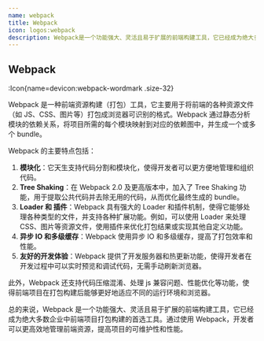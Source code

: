 ```yaml
---
name: webpack
title: Webpack
icon: logos:webpack
description: Webpack是一个功能强大、灵活且易于扩展的前端构建工具，它已经成为绝大多数企业中前端项目打包构建的首选工具。通过使用Webpack，开发者可以更高效地管理前端资源，提高项目的可维护性和性能。
---
```


## Webpack

:Icon{name=devicon:webpack-wordmark .size-32}

Webpack 是一种前端资源构建（打包）工具，它主要用于将前端的各种资源文件（如 JS、CSS、图片等）打包成浏览器可识别的格式。Webpack 通过静态分析模块的依赖关系，将项目所需的每个模块映射到对应的依赖图中，并生成一个或多个 bundle。

Webpack 的主要特点包括：

1. **模块化**：它天生支持代码分割和模块化，使得开发者可以更方便地管理和组织代码。
2. **Tree Shaking**：在 Webpack 2.0 及更高版本中，加入了 Tree Shaking 功能，用于提取公共代码并去除无用的代码，从而优化最终生成的 bundle。
3. **Loader 和 插件**：Webpack 具有强大的 Loader 和插件机制，使得它能够处理各种类型的文件，并支持各种扩展功能。例如，可以使用 Loader 来处理 CSS、图片等资源文件，使用插件来优化打包结果或实现其他自定义功能。
4. **异步 IO 和多级缓存**：Webpack 使用异步 IO 和多级缓存，提高了打包效率和性能。
5. **友好的开发体验**：Webpack 提供了开发服务器和热更新功能，使得开发者在开发过程中可以实时预览和调试代码，无需手动刷新浏览器。

此外，Webpack 还支持代码压缩混淆、处理 js 兼容问题、性能优化等功能，使得前端项目在打包构建后能够更好地适应不同的运行环境和浏览器。

总的来说，Webpack 是一个功能强大、灵活且易于扩展的前端构建工具，它已经成为绝大多数企业中前端项目打包构建的首选工具。通过使用 Webpack，开发者可以更高效地管理前端资源，提高项目的可维护性和性能。
